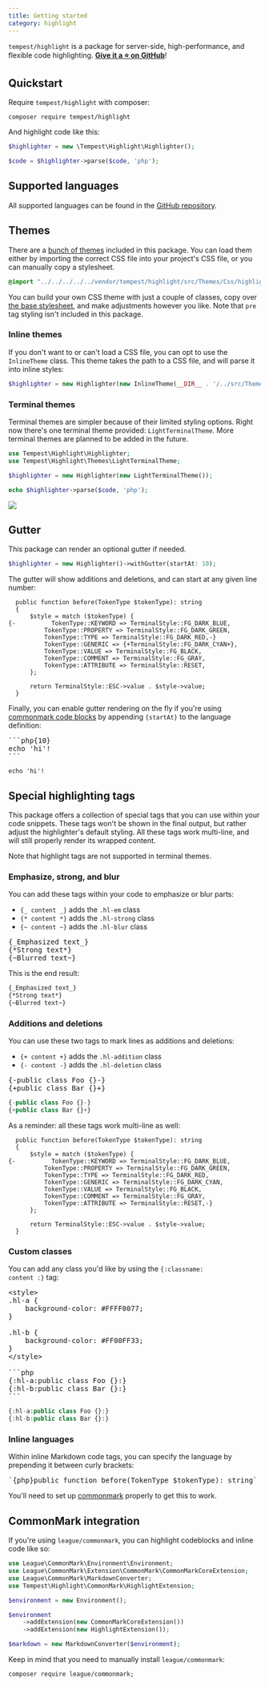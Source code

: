 ```yaml
---
title: Getting started
category: highlight
---
```


`tempest/highlight` is a package for server-side, high-performance, and flexible code highlighting. [**Give it a ⭐️ on GitHub**](https://github.com/tempestphp/highlight)!

## Quickstart

Require `tempest/highlight` with composer:

```
composer require tempest/highlight
```

And highlight code like this:

```php
$highlighter = new \Tempest\Highlight\Highlighter();

$code = $highlighter->parse($code, 'php');
```

## Supported languages

All supported languages can be found in the [GitHub repository](https://github.com/tempestphp/highlight/tree/main/src/Languages).

## Themes

There are a [bunch of themes](https://github.com/tempestphp/highlight/tree/main/src/Themes/Css) included in this package. You can load them either by importing the correct CSS file into your project's CSS file, or you can manually copy a stylesheet.

```css
@import "../../../../../vendor/tempest/highlight/src/Themes/Css/highlight-light-lite.css";
```

You can build your own CSS theme with just a couple of classes, copy over [the base stylesheet](https://github.com/tempestphp/highlight/tree/main/src/Themes/Css/highlight-light-lite.css), and make adjustments however you like. Note that `pre` tag styling isn't included in this package.

### Inline themes

If you don't want to or can't load a CSS file, you can opt to use the `InlineTheme` class. This theme takes the path to a CSS file, and will parse it into inline styles:

```php
$highlighter = new Highlighter(new InlineTheme(__DIR__ . '/../src/Themes/Css/solarized-dark.css'));
```

### Terminal themes

Terminal themes are simpler because of their limited styling options. Right now there's one terminal theme provided: `LightTerminalTheme`. More terminal themes are planned to be added in the future.

```php
use Tempest\Highlight\Highlighter;
use Tempest\Highlight\Themes\LightTerminalTheme;

$highlighter = new Highlighter(new LightTerminalTheme());

echo $highlighter->parse($code, 'php');
```

![](/img/terminal.png)

## Gutter

This package can render an optional gutter if needed.

```php
$highlighter = new Highlighter()->withGutter(startAt: 10);
```

The gutter will show additions and deletions, and can start at any given line number:

```php{10}
  public function before(TokenType $tokenType): string
  {
      $style = match ($tokenType) {
{-          TokenType::KEYWORD => TerminalStyle::FG_DARK_BLUE,
          TokenType::PROPERTY => TerminalStyle::FG_DARK_GREEN,
          TokenType::TYPE => TerminalStyle::FG_DARK_RED,-}
          TokenType::GENERIC => {+TerminalStyle::FG_DARK_CYAN+},
          TokenType::VALUE => TerminalStyle::FG_BLACK,
          TokenType::COMMENT => TerminalStyle::FG_GRAY,
          TokenType::ATTRIBUTE => TerminalStyle::RESET,
      };

      return TerminalStyle::ESC->value . $style->value;
  }
```

Finally, you can enable gutter rendering on the fly if you're using [commonmark code blocks](#commonmark-integration) by appending <code>{startAt}</code> to the language definition:

<pre>
&#96;&#96;&#96;php{10}
echo 'hi'!
&#96;&#96;&#96;
</pre>

```php{10}
echo 'hi'!
```

## Special highlighting tags

This package offers a collection of special tags that you can use within your code snippets. These tags won't be shown in the final output, but rather adjust the highlighter's default styling. All these tags work multi-line, and will still properly render its wrapped content.

Note that highlight tags are not supported in terminal themes.

### Emphasize, strong, and blur

You can add these tags within your code to emphasize or blur parts:

- <code>{_ content _}</code> adds the <code>.hl-em</code> class
- <code>{* content *}</code> adds the <code>.hl-strong</code> class
- <code>{~ content ~}</code> adds the <code>.hl-blur</code> class

<pre>
{_Emphasized text_}
{*Strong text*}
{~Blurred text~}
</pre>

This is the end result:

```txt
{_Emphasized text_}
{*Strong text*}
{~Blurred text~}
```

### Additions and deletions

You can use these two tags to mark lines as additions and deletions:

- <code>{+ content +}</code> adds the `.hl-addition` class
- <code>{- content -}</code> adds the `.hl-deletion` class

<pre>
{-public class Foo {}-}
{+public class Bar {}+}
</pre>

```php
{-public class Foo {}-}
{+public class Bar {}+}
```

As a reminder: all these tags work multi-line as well:

```php{1}
  public function before(TokenType $tokenType): string
  {
      $style = match ($tokenType) {
{-          TokenType::KEYWORD => TerminalStyle::FG_DARK_BLUE,
          TokenType::PROPERTY => TerminalStyle::FG_DARK_GREEN,
          TokenType::TYPE => TerminalStyle::FG_DARK_RED,
          TokenType::GENERIC => TerminalStyle::FG_DARK_CYAN,
          TokenType::VALUE => TerminalStyle::FG_BLACK,
          TokenType::COMMENT => TerminalStyle::FG_GRAY,
          TokenType::ATTRIBUTE => TerminalStyle::RESET,-}
      };

      return TerminalStyle::ESC->value . $style->value;
  }
```

### Custom classes

You can add any class you'd like by using the <code>{:classname: content :}</code> tag:

<pre>
&lt;style&gt;
.hl-a {
    background-color: #FFFF0077;
}

.hl-b {
    background-color: #FF00FF33;
}
&lt;/style&gt;

&#96;&#96;&#96;php
{:hl-a:public class Foo {}:}
{:hl-b:public class Bar {}:}
&#96;&#96;&#96;
</pre>

```php
{:hl-a:public class Foo {}:}
{:hl-b:public class Bar {}:}
```

### Inline languages

Within inline Markdown code tags, you can specify the language by prepending it between curly brackets:

<pre>
&#96;{php}public function before(TokenType $tokenType): string&#96;
</pre>

You'll need to set up [commonmark](#commonmark-integration) properly to get this to work.

## CommonMark integration

If you're using `league/commonmark`, you can highlight codeblocks and inline code like so:

```php
use League\CommonMark\Environment\Environment;
use League\CommonMark\Extension\CommonMark\CommonMarkCoreExtension;
use League\CommonMark\MarkdownConverter;
use Tempest\Highlight\CommonMark\HighlightExtension;

$environment = new Environment();

$environment
    ->addExtension(new CommonMarkCoreExtension())
    ->addExtension(new HighlightExtension());

$markdown = new MarkdownConverter($environment);
```

Keep in mind that you need to manually install `league/commonmark`:

```
composer require league/commonmark;
```
